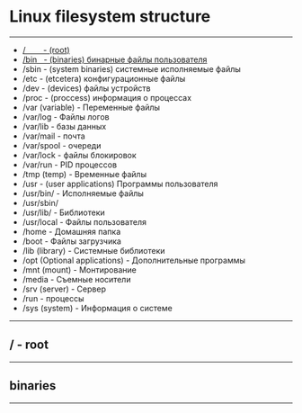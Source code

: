 
# Linux filesystem structure

------------------------------

- [/ &nbsp;&nbsp;&nbsp;&nbsp;&nbsp;&nbsp; - (root)](#root)
- [/bin &nbsp;&nbsp;- (binaries) бинарные файлы пользователя](#binaries)
- /sbin - (system binaries) системные исполняемые файлы
- /etc - (etcetera) конфигурационные файлы
- /dev - (devices) файлы устройств
- /proc - (proccess) информация о процессах
- /var (variable) - Переменные файлы
- /var/log - Файлы логов
- /var/lib - базы данных
- /var/mail - почта
- /var/spool - очереди
- /var/lock - файлы блокировок
- /var/run - PID процессов
- /tmp (temp) - Временные файлы
- /usr - (user applications) Программы пользователя
- /usr/bin/ - Исполняемые файлы
- /usr/sbin/
- /usr/lib/ - Библиотеки
- /usr/local - Файлы пользователя
- /home - Домашняя папка
- /boot - Файлы загрузчика
- /lib (library) - Системные библиотеки
- /opt (Optional applications) - Дополнительные программы
- /mnt (mount) - Монтирование
- /media - Съемные носители
- /srv (server) - Сервер
- /run - процессы
- /sys (system) - Информация о системе

------------------------------

## / - root


------------------------------


## binaries

------------------------------
